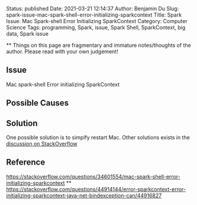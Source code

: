 Status: published
Date: 2021-03-21 12:14:37
Author: Benjamin Du
Slug: spark-issue-mac-spark-shell-error-initializing-sparkcontext
Title: Spark Issue: Mac Spark-shell Error Initializing SparkContext
Category: Computer Science
Tags: programming, Spark, issue, Spark Shell, SparkContext, big data, Spark issue

**
Things on this page are fragmentary and immature notes/thoughts of the author.
Please read with your own judgement!


## Issue

Mac spark-shell Error initializing SparkContext

## Possible Causes

## Solution

One possible solution is to simplfy restart Mac.
Other solutions exists in the 
[discussion on StackOverflow](https://stackoverflow.com/questions/34601554/mac-spark-shell-error-initializing-sparkcontext)


## Reference

https://stackoverflow.com/questions/34601554/mac-spark-shell-error-initializing-sparkcontext
**
https://stackoverflow.com/questions/44914144/error-sparkcontext-error-initializing-sparkcontext-java-net-bindexception-can/44916827
